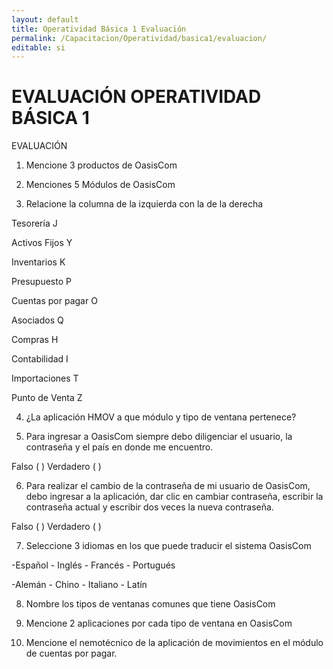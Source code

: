 ```yaml
---
layout: default
title: Operatividad Básica 1 Evaluación
permalink: /Capacitacion/Operatividad/basica1/evaluacion/
editable: si
---
```


# EVALUACIÓN OPERATIVIDAD BÁSICA 1


EVALUACIÓN  


1)  Mencione 3 productos de OasisCom  

2)  Menciones 5 Módulos de OasisCom  

3)  Relacione la columna de la izquierda con la de la derecha  

Tesorería						J 

Activos Fijos					Y  

Inventarios						K  

Presupuesto						P  

Cuentas por pagar				O  

Asociados						Q  

Compras							H  

Contabilidad					I  

Importaciones					T  

Punto de Venta					Z  


4)  ¿La aplicación HMOV a que módulo y tipo de ventana pertenece?  

5)  Para ingresar a OasisCom siempre debo diligenciar el usuario, la contraseña y el país en donde me encuentro.  

Falso  (  )    Verdadero (  )  

6)  Para realizar el cambio de la contraseña de mi usuario de OasisCom, debo ingresar a la aplicación, dar clic en cambiar contraseña, escribir la contraseña actual y escribir dos veces la nueva contraseña.  

Falso  (  )    Verdadero (  )  

7)  Seleccione 3 idiomas en los que puede traducir el sistema OasisCom  

-Español	- Inglés	- Francés	- Portugués  

-Alemán		- Chino		- Italiano	- Latín  

8)  Nombre los tipos de ventanas comunes que tiene OasisCom  

9)  Mencione 2 aplicaciones por cada tipo de ventana en OasisCom  

10)  Mencione el nemotécnico de la aplicación de movimientos en el módulo de cuentas por pagar.  
